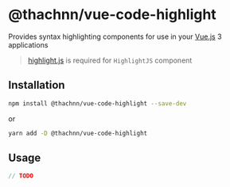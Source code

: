 # @thachnn/vue-code-highlight

Provides syntax highlighting components for use in your [Vue.js](https://vuejs.org/) 3 applications

> [highlight.js](https://highlightjs.org/) is required for `HighlightJS` component

## Installation

```bash
npm install @thachnn/vue-code-highlight --save-dev
```

or

```bash
yarn add -D @thachnn/vue-code-highlight
```

## Usage

```js
// TODO
```
